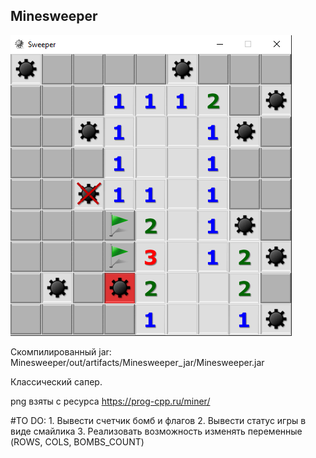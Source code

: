 ## Minesweeper



![schem.png](https://github.com/Kir2702/myScreenshots/blob/main/Minesweeper.png)


Скомпилированный jar: Minesweeper/out/artifacts/Minesweeper_jar/Minesweeper.jar


Классический сапер. 



png взяты с ресурса https://prog-cpp.ru/miner/

#TO DO:
	1. Вывести счетчик бомб и флагов
	2. Вывести статус игры в виде смайлика
	3. Реализовать возможность изменять переменные (ROWS, COLS, BOMBS_COUNT)